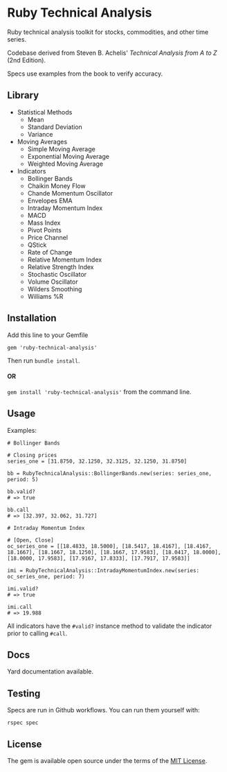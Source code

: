 # Ruby Technical Analysis

Ruby technical analysis toolkit for stocks, commodities, and other time series.

Codebase derived from Steven B. Achelis' *Technical Analysis from A to Z* (2nd Edition).

Specs use examples from the book to verify accuracy.

## Library
- Statistical Methods
  - Mean
  - Standard Deviation
  - Variance
- Moving Averages
  - Simple Moving Average
  - Exponential Moving Average
  - Weighted Moving Average
- Indicators
  - Bollinger Bands
  - Chaikin Money Flow
  - Chande Momentum Oscillator
  - Envelopes EMA
  - Intraday Momentum Index
  - MACD
  - Mass Index
  - Pivot Points
  - Price Channel
  - QStick
  - Rate of Change
  - Relative Momentum Index
  - Relative Strength Index
  - Stochastic Oscillator
  - Volume Oscillator
  - Wilders Smoothing
  - Williams %R

## Installation

Add this line to your Gemfile
```
gem 'ruby-technical-analysis'
```

Then run `bundle install`.

#### OR

`gem install 'ruby-technical-analysis'` from the command line.

## Usage

Examples:

```
# Bollinger Bands

# Closing prices
series_one = [31.8750, 32.1250, 32.3125, 32.1250, 31.8750]

bb = RubyTechnicalAnalysis::BollingerBands.new(series: series_one, period: 5)

bb.valid?
# => true

bb.call
# => [32.397, 32.062, 31.727]
```

```
# Intraday Momentum Index 

# [Open, Close]
oc_series_one = [[18.4833, 18.5000], [18.5417, 18.4167], [18.4167, 18.1667], [18.1667, 18.1250], [18.1667, 17.9583], [18.0417, 18.0000], [18.0000, 17.9583], [17.9167, 17.8333], [17.7917, 17.9583]]

imi = RubyTechnicalAnalysis::IntradayMomentumIndex.new(series: oc_series_one, period: 7)

imi.valid?
# => true

imi.call
# => 19.988
```

All indicators have the `#valid?` instance method to validate the indicator prior to calling `#call`.

## Docs

Yard documentation available.

## Testing

Specs are run in Github workflows. You can run them yourself with:

`rspec spec`

## License

The gem is available open source under the terms of the [MIT License](https://opensource.org/licenses/MIT).
